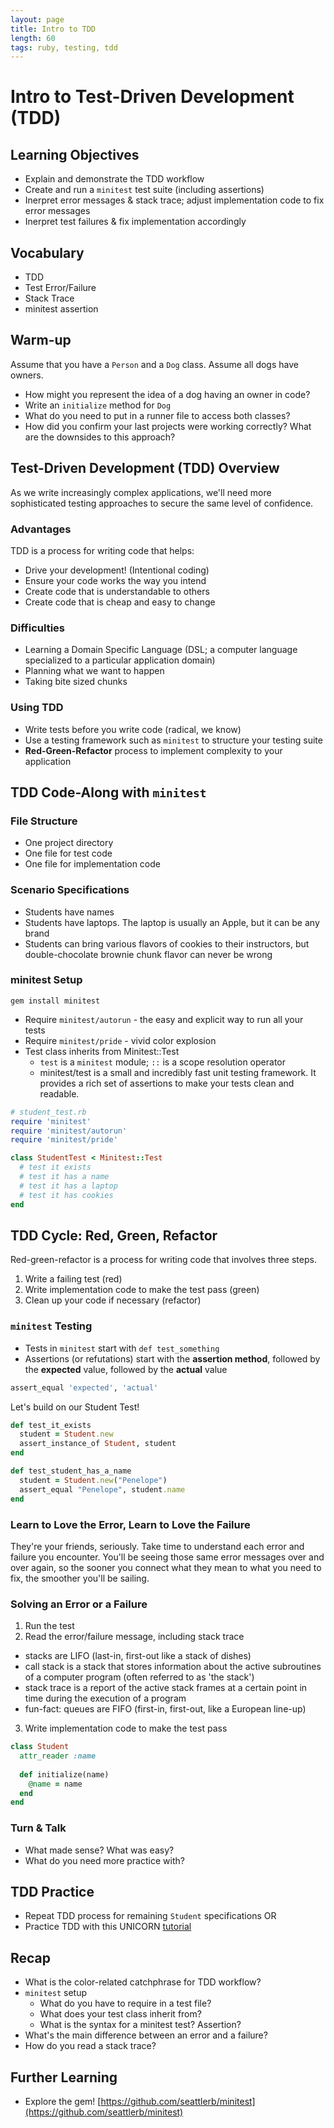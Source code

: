 ```yaml
---
layout: page
title: Intro to TDD
length: 60
tags: ruby, testing, tdd
---
```


# Intro to Test-Driven Development (TDD)

## Learning Objectives

* Explain and demonstrate the TDD workflow
* Create and run a `minitest` test suite (including assertions)
* Inerpret error messages & stack trace; adjust implementation code to fix error messages
* Inerpret test failures & fix implementation accordingly

## Vocabulary

* TDD
* Test Error/Failure
* Stack Trace
* minitest assertion

## Warm-up

Assume that you have a `Person` and a `Dog` class.
Assume all dogs have owners.

* How might you represent the idea of a dog having an owner in code?
* Write an `initialize` method for `Dog`
* What do you need to put in a runner file to access both classes?
* How did you confirm your last projects were working correctly? What are the downsides to this approach? 

## Test-Driven Development (TDD) Overview

As we write increasingly complex applications, we'll need more sophisticated testing approaches to secure the same level of confidence.

### Advantages

TDD is a process for writing code that helps:

* Drive your development! (Intentional coding)
* Ensure your code works the way you intend
* Create code that is understandable to others
* Create code that is cheap and easy to change

### Difficulties 

* Learning a Domain Specific Language (DSL; a computer language specialized to a particular application domain)
* Planning what we want to happen
* Taking bite sized chunks

### Using TDD

* Write tests before you write code (radical, we know)
* Use a testing framework such as `minitest` to structure your testing suite
* **Red-Green-Refactor** process to implement complexity to your application

## TDD Code-Along with `minitest`

### File Structure

* One project directory
* One file for test code
* One file for implementation code

### Scenario Specifications

* Students have names
* Students have laptops. The laptop is usually an Apple, but it can be any brand
* Students can bring various flavors of cookies to their instructors, but double-chocolate brownie chunk flavor can never be wrong

### minitest Setup

```
gem install minitest
```

* Require `minitest/autorun` - the easy and explicit way to run all your tests
* Require `minitest/pride` - vivid color explosion
* Test class inherits from Minitest::Test 
  * `test` is a `minitest` module; `::` is a scope resolution operator
  * minitest/test is a small and incredibly fast unit testing framework. It provides a rich set of assertions to make your tests clean and readable.

```ruby
# student_test.rb
require 'minitest'
require 'minitest/autorun'
require 'minitest/pride'

class StudentTest < Minitest::Test
  # test it exists
  # test it has a name
  # test it has a laptop
  # test it has cookies
end
```

## TDD Cycle: Red, Green, Refactor

Red-green-refactor is a process for writing code that involves three steps.

1. Write a failing test (red)
2. Write implementation code to make the test pass (green)
3. Clean up your code if necessary (refactor)

### `minitest` Testing

* Tests in `minitest` start with `def test_something`
* Assertions (or refutations) start with the **assertion method**, followed by the **expected** value, followed by the **actual** value

```ruby
assert_equal 'expected', 'actual'
```

Let's build on our Student Test!

```ruby
def test_it_exists
  student = Student.new
  assert_instance_of Student, student
end

def test_student_has_a_name
  student = Student.new("Penelope")
  assert_equal "Penelope", student.name
end
```

### Learn to Love the Error, Learn to Love the Failure

They're your friends, seriously. Take time to understand each error and failure you encounter. You'll be seeing those same error messages over and over again, so the sooner you connect what they mean to what you need to fix, the smoother you'll be sailing.

### Solving an Error or a Failure

1. Run the test
2. Read the error/failure message, including stack trace
  * stacks are LIFO (last-in, first-out like a stack of dishes)
  * call stack is a stack that stores information about the active subroutines of a computer program (often referred to as 'the stack')
  * stack trace is a report of the active stack frames at a certain point in time during the execution of a program
  * fun-fact: queues are FIFO (first-in, first-out, like a European line-up)
3. Write implementation code to make the test pass

```ruby
class Student
  attr_reader :name
  
  def initialize(name)
    @name = name
  end
end
```

### Turn & Talk 

* What made sense? What was easy? 
* What do you need more practice with?

## TDD Practice

* Repeat TDD process for remaining `Student` specifications
OR
* Practice TDD with this UNICORN [tutorial](http://tutorials.jumpstartlab.com/topics/testing/intro-to-tdd.html)

## Recap

* What is the color-related catchphrase for TDD workflow?
* `minitest` setup 
  * What do you have to require in a test file?
  * What does your test class inherit from?
  * What is the syntax for a minitest test? Assertion?
* What's the main difference between an error and a failure?
* How do you read a stack trace?

## Further Learning
* Explore the gem! [https://github.com/seattlerb/minitest](https://github.com/seattlerb/minitest)
